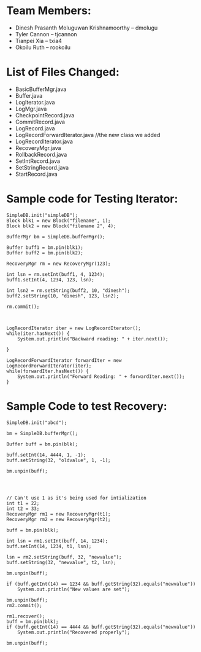 Team Members:
=============

* Dinesh Prasanth Moluguwan Krishnamoorthy – dmolugu
* Tyler Cannon – tjcannon
* Tianpei Xia – txia4
* Okoilu Ruth – rookoilu


List of Files Changed:
======================
* BasicBufferMgr.java
* Buffer.java
* LogIterator.java
* LogMgr.java
* CheckpointRecord.java
* CommitRecord.java
* LogRecord.java
* LogRecordForwardIterator.java  //the new class we added
* LogRecordIterator.java
* RecoveryMgr.java
* RollbackRecord.java
* SetIntRecord.java
* SetStringRecord.java
* StartRecord.java


Sample code for Testing Iterator:
=================================
	SimpleDB.init("simpleDB");
	Block blk1 = new Block("filename", 1);
	Block blk2 = new Block("filename 2", 4);

	BufferMgr bm = SimpleDB.bufferMgr();

	Buffer buff1 = bm.pin(blk1);
	Buffer buff2 = bm.pin(blk2);

	RecoveryMgr rm = new RecoveryMgr(123);

	int lsn = rm.setInt(buff1, 4, 1234);
	buff1.setInt(4, 1234, 123, lsn);

	int lsn2 = rm.setString(buff2, 10, "dinesh");
	buff2.setString(10, "dinesh", 123, lsn2);

	rm.commit();



	LogRecordIterator iter = new LogRecordIterator();
	while(iter.hasNext()) {
		System.out.println("Backward reading: " + iter.next());
		
	}

	LogRecordForwardIterator forwardIter = new LogRecordForwardIterator(iter);
	while(forwardIter.hasNext()) {
		System.out.println("Forward Reading: " + forwardIter.next());
	}

Sample Code to test Recovery: 
=============================

	SimpleDB.init("abcd");

	bm = SimpleDB.bufferMgr();

	Buffer buff = bm.pin(blk);

	buff.setInt(14, 4444, 1, -1);
	buff.setString(32, "oldvalue", 1, -1);
	
	bm.unpin(buff);
	
	
	
	
	// Can't use 1 as it's being used for intialization
	int t1 = 22;
	int t2 = 33;
	RecoveryMgr rm1 = new RecoveryMgr(t1);
	RecoveryMgr rm2 = new RecoveryMgr(t2);

	buff = bm.pin(blk);
	
	int lsn = rm1.setInt(buff, 14, 1234);
	buff.setInt(14, 1234, t1, lsn);
	
	lsn = rm2.setString(buff, 32, "newvalue");
	buff.setString(32, "newvalue", t2, lsn);
	
	bm.unpin(buff);

	if (buff.getInt(14) == 1234 && buff.getString(32).equals("newvalue"))
		System.out.println("New values are set");

	bm.unpin(buff);
	rm2.commit();
	
	rm1.recover(); 
	buff = bm.pin(blk);
	if (buff.getInt(14) == 4444 && buff.getString(32).equals("newvalue"))
		System.out.println("Recovered properly");

	bm.unpin(buff);
